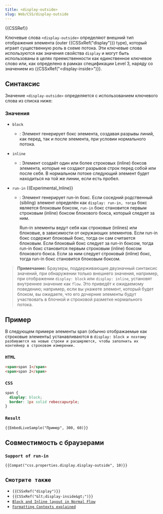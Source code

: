 ```yaml
---
title: <display-outside>
slug: Web/CSS/display-outside
---
```


{{CSSRef}}

Ключевые слова `<display-outside>` определяют внешний тип отображения элемента (outer {{CSSxRef("display")}} type), который играет существенную роль в схеме потока. Эти ключевые слова используются как значения свойства `display` и могут быть использованы в целях преемственности как единственное ключевое слово или, как определено в рамках спецификации Level 3, наряду со значением из {{CSSxRef("&lt;display-inside&gt;")}}.

## Синтаксис

Значение `<display-outside>` определяется с использованием ключевого слова из списка ниже:

### Значения

- `block`
  - : Элемент генерирует бокс элемента, создавая разрывы линий, как перед, так и после элемента, при условии нормального потока.
- `inline`
  - : Элемент создаёт один или более строковых (inline) боксов элемента, которые не создают разрывов строк перед собой или после себя. В нормальном потоке следующий элемент будет находиться на той же линии, если есть пробел.
- `run-in` {{Experimental_Inline}}

  - : Элемент генерирует run-in бокс. Если соседний родственный (sibling) элемент определён как `display: run-in, тогда` бокс является блоковым боксом, `run-in` бокс становится первым строковым (inline) боксом блокового бокса, который следует за ним.

    Run-in элементы ведут себя как строковые (inlines) или блоковые, в зависимости от окружающих элементов. Если run-in бокс содержит блоковый бокс, тогда он сам считается блоковым. Если блоковый бокс следует за run-in боксом, тогда run-in бокс становится первым строковым (inline) боксом блокового бокса. Если за ним следует строковый (inline) бокс, тогда run-in бокс становится блоковым боксом.

> **Примечание:** Браузеры, поддерживающие двузначный синтаксис значений, при обнаружении только внешнего значения, например, при отображении `display: block` или `display: inline`, установят внутреннее значение как `flow`. Это приведёт к ожидаемому поведению; например, если вы укажете элемент, который будет блоком, вы ожидаете, что его дочерние элементы будут участвовать в блочной и строковой разметке нормального потока.

## Пример

В следующем примере элементы span (обычно отображаемые как строковые элементы) устанавливаются в `display: block и поэтому разбиваются на новые строки и расширяются, чтобы заполнить их контейнер в строковом измерении.`

### `HTML`

```html
<span>span 1</span>
<span>span 2</span>
```

### `CSS`

```css
span {
  display: block;
  border: 1px solid rebeccapurple;
}
```

### `Result`

`{{EmbedLiveSample("Пример", 300, 60)}}`

## Совместимость с браузерами

### `Support of run-in`

`{{Compat("css.properties.display.display-outside", 10)}}`

## `Смотрите также`

- `{{CSSxRef("display")}}`
- `{{CSSxRef("&lt;display-inside&gt;")}}`
- [`Block and Inline layout in Normal Flow`](/ru/docs/Web/CSS/CSS_Flow_Layout/Block_and_Inline_Layout_in_Normal_Flow)
- [`Formatting Contexts explained`](/ru/docs/Web/CSS/CSS_Flow_Layout/Formatting_Contexts_Explained)
